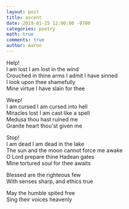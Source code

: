 ```yaml
---
layout: post
title: ascent
date: 2019-01-25 12:00:00 -0700
categories: poetry
math: true
comments: true
author: Aaron
---
```



Help!  
I am lost I am lost in the wind  
Crouched in thine arms I admit I have sinned  
I look upon thee shamefully  
Mine virtue I have slain for thee  

Weep!  
I am cursed I am cursed into hell  
Miracles lost I am cast like a spell  
Medusa thou hast ruined me  
Granite heart thou'st given me 

Stop!  
I am dead I am dead in the lake  
The sun and the moon cannot force me awake  
O Lord prepare thine Hadean gates  
Mine tortured soul for thee awaits  

Blessed are the righteous few  
With senses sharp, and ethics true  

May the humble spited free  
Sing their voices heavenly  